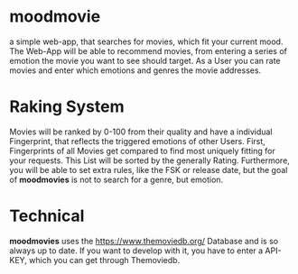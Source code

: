 # moodmovie
a simple web-app, that searches for movies, which fit your current mood.
The Web-App will be able to recommend movies, from entering a series of emotion the movie you want to see should target. 
As a User you can rate movies and enter which emotions and genres the movie addresses. 

# Raking System 
Movies will be ranked by 0-100 from their quality and have a individual Fingerprint, that reflects the triggered emotions of other Users. 
First, Fingerprints of all Movies get compared to find most uniquely fitting for your requests. This List will be sorted by the generally Rating. 
Furthermore, you will be able to set extra rules, like the FSK or release date, but the goal of **moodmovies** is not to search for a genre, but emotion. 

# Technical
**moodmovies** uses the https://www.themoviedb.org/ Database and is so always up to date. 
If you want to develop with it, you have to enter a API-KEY, which you can get through Themoviedb. 
